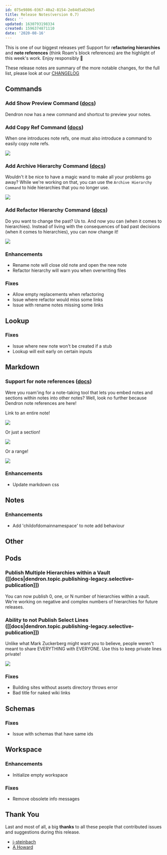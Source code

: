 ```yaml
---
id: 075e9806-0367-40a2-8154-2e84d5a020e5
title: Release Notes(version 0.7)
desc: ''
updated: 1630793198334
created: 1596374871110
date: '2020-08-16'
---
```

This is one of our biggest releases yet! Support for r**efactoring hierarchies** and **note references** (think Roam's block references) are the highlight of this week's work. Enjoy responsibly 🌱

These release notes are summary of the more notable changes, for the full list, please look at our [CHANGELOG](https://github.com/dendronhq/dendron/blob/master/CHANGELOG.md)

## Commands

### Add Show Preview Command ([docs](https://www.dendron.so/notes/eea2b078-1acc-4071-a14e-18299fc28f47.html#showpreview))

Dendron now has a new command and shortcut to preview your notes. 

### Add Copy Ref Command ([docs](https://www.dendron.so/notes/eea2b078-1acc-4071-a14e-18299fc28f47.html#copy-note-ref))

When one introduces note refs, one must also introduce a command to easily copy note refs. 

![](https://foundation-prod-assetspublic53c57cce-8cpvgjldwysl.s3-us-west-2.amazonaws.com/assets/images/ref-note.gif)

### Add Archive Hierarchy Command ([docs](https://www.dendron.so/notes/eea2b078-1acc-4071-a14e-18299fc28f47.html#archive-hierarchy))

Wouldn't it be nice to have a magic wand to make all your problems go away? While we're working on that, you can use the `Archive Hierarchy Command` to hide hierarchies that you no longer use.

<a href="https://www.loom.com/share/9698d5a4451b49d8b107f3ff67d97877">  <img style="" src="https://cdn.loom.com/sessions/thumbnails/9698d5a4451b49d8b107f3ff67d97877-with-play.gif"> </a>

### Add Refactor Hierarchy Command ([docs](https://www.dendron.so/notes/eea2b078-1acc-4071-a14e-18299fc28f47.html#refactor-hierarchy))

Do you want to change the past? Us to. And now you can (when it comes to hierarchies). Instead of living with the consequences of bad past decisions (when it comes to hierarchies), you can now change it!

<a href="https://www.loom.com/share/11d90a86fd1348a5a504406b52d79f85">
<img style="" src="https://cdn.loom.com/sessions/thumbnails/11d90a86fd1348a5a504406b52d79f85-with-play.gif"> </a>

### Enhancements

- Rename note will close old note and open the new note 
- Refactor hierarchy will warn you when overwriting files 

### Fixes

- Allow empty replacements when refactoring 
- Issue where refactor would miss some links 
- Issue with rename notes missing some links 

## Lookup

### Fixes

- Issue where new note won't be created if a stub
- Lookup will exit early on certain inputs 

## Markdown

### Support for note references ([docs](https://www.dendron.so/notes/f1af56bb-db27-47ae-8406-61a98de6c78c.html))

Were you roam'ing for a note-taking tool that lets you embed notes and sections within notes into other notes? Well, look no further because Dendron note references are here!

Link to an entire note!

![](https://foundation-prod-assetspublic53c57cce-8cpvgjldwysl.s3-us-west-2.amazonaws.com/assets/images/ref-note.gif)

Or just a section!

![](https://foundation-prod-assetspublic53c57cce-8cpvgjldwysl.s3-us-west-2.amazonaws.com/assets/images/ref-block.gif)

Or a range!

![](https://foundation-prod-assetspublic53c57cce-8cpvgjldwysl.s3-us-west-2.amazonaws.com/assets/images/ref-block-range.gif)

### Enhancements

- Update markdown css 

## Notes

### Enhancements

- Add 'childofdomainnamespace' to note add behaviour

## Other

## Pods

### Publish Multiple Hierarchies within a Vault ([[docs|dendron.topic.publishing-legacy.selective-publication]])

You can now publish 0, one, or N number of hierarchies within a vault. We're working on negative and complex numbers of hierarchies for future releases.  

### Ability to not Publish Select Lines ([[docs|dendron.topic.publishing-legacy.selective-publication]])

Unlike what Mark Zuckerberg might want you to believe, people weren't meant to share EVERYTHING with EVERYONE. Use this to keep private lines private!

![](https://foundation-prod-assetspublic53c57cce-8cpvgjldwysl.s3-us-west-2.amazonaws.com/assets/images/pod-local.gif)

### Fixes

- Building sites without assets directory throws error 
- Bad title for naked wiki links 

## Schemas

### Fixes

- Issue with schemas that have same ids 

## Workspace

### Enhancements

- Initialize empty workspace 

### Fixes

- Remove obsolete info messages 

## Thank You

Last and most of all, a big **thanks** to all these people that contributed issues and suggestions during this release.

- [j-steinbach](https://github.com/j-steinbach)
- [A Howard](https://github.com/runlevelrobot)

